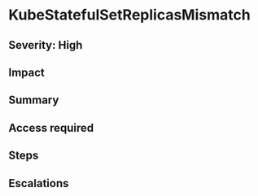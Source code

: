 # KubeStatefulSetReplicasMismatch

## Severity: High

## Impact

## Summary

## Access required

## Steps

## Escalations
